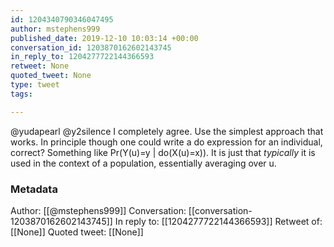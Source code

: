 ```yaml
---
id: 1204340790346047495
author: mstephens999
published_date: 2019-12-10 10:03:14 +00:00
conversation_id: 1203870162602143745
in_reply_to: 1204277722144366593
retweet: None
quoted_tweet: None
type: tweet
tags:

---
```


@yudapearl @y2silence I completely agree. Use the simplest approach that works.  In principle though one could write a do expression for an individual, correct? Something like Pr(Y(u)=y | do(X(u)=x)). It is just that *typically* it is used in the context of a population, essentially averaging over u.

### Metadata

Author: [[@mstephens999]]
Conversation: [[conversation-1203870162602143745]]
In reply to: [[1204277722144366593]]
Retweet of: [[None]]
Quoted tweet: [[None]]

